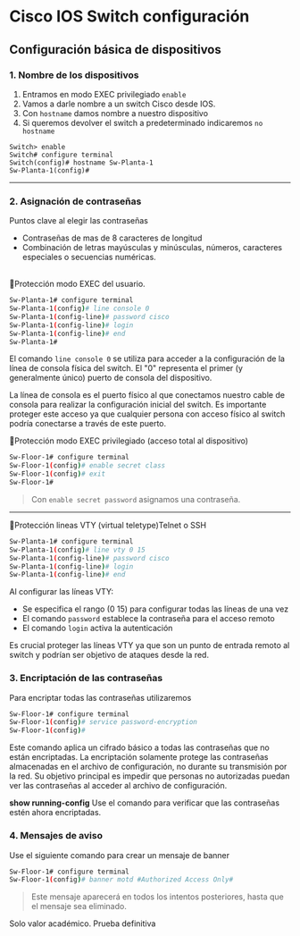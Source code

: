 # Cisco IOS Switch configuración

## Configuración básica de dispositivos

### 1. Nombre de los dispositivos

1. Entramos en modo EXEC privilegiado `enable`
2. Vamos a darle nombre a un switch Cisco desde IOS.
3. Con `hostname` damos nombre a nuestro dispositivo
4. Si queremos devolver el switch a predeterminado indicaremos `no hostname`

```shell
Switch> enable
Switch# configure terminal
Switch(config)# hostname Sw-Planta-1
Sw-Planta-1(config)#
```

---

### 2. Asignación de contraseñas

Puntos clave al elegir las contraseñas

- Contraseñas de mas de 8 caracteres de longitud
- Combinación de letras mayúsculas y minúsculas, números, caracteres especiales o secuencias numéricas.

<br>

<aside>
🔑Protección modo EXEC del usuario.

</aside>

```bash
Sw-Planta-1# configure terminal
Sw-Planta-1(config)# line console 0
Sw-Planta-1(config-line)# password cisco
Sw-Planta-1(config-line)# login
Sw-Planta-1(config-line)# end
Sw-Planta-1#
```

El comando `line console 0` se utiliza para acceder a la configuración de la línea de consola física del switch. El "0" representa el primer (y generalmente único) puerto de consola del dispositivo.

La línea de consola es el puerto físico al que conectamos nuestro cable de consola para realizar la configuración inicial del switch. Es importante proteger este acceso ya que cualquier persona con acceso físico al switch podría conectarse a través de este puerto.

<aside>
🔑Protección modo EXEC privilegiado (acceso total al dispositivo)

</aside>

```bash
Sw-Floor-1# configure terminal
Sw-Floor-1(config)# enable secret class
Sw-Floor-1(config)# exit
Sw-Floor-1#
```

> Con `enable secret password` asignamos una contraseña.
>

---

<aside>
🔑Protección lineas VTY (virtual teletype)Telnet o SSH

</aside>

```bash
Sw-Planta-1# configure terminal
Sw-Planta-1(config)# line vty 0 15
Sw-Planta-1(config-line)# password cisco
Sw-Planta-1(config-line)# login
Sw-Planta-1(config-line)# end
```

Al configurar las líneas VTY:

- Se especifica el rango (0 15) para configurar todas las líneas de una vez
- El comando `password` establece la contraseña para el acceso remoto
- El comando `login` activa la autenticación

<aside>
Es crucial proteger las líneas VTY ya que son un punto de entrada remoto al switch y podrían ser objetivo de ataques desde la red.

</aside>

### 3.  Encriptación de las contraseñas

Para encriptar todas las contraseñas utilizaremos

```bash
Sw-Floor-1# configure terminal
Sw-Floor-1(config)# service password-encryption
Sw-Floor-1(config)#
```

Este comando aplica un cifrado básico a todas las contraseñas que no están encriptadas. La encriptación solamente protege las contraseñas almacenadas en el archivo de configuración, no durante su transmisión por la red. Su objetivo principal es impedir que personas no autorizadas puedan ver las contraseñas al acceder al archivo de configuración.

**show running-config** Use el comando para verificar que las contraseñas estén ahora encriptadas.

### 4. Mensajes de aviso

Use el siguiente comando para crear un mensaje de banner

```bash
Sw-Floor-1# configure terminal
Sw-Floor-1(config)# banner motd #Authorized Access Only#
```

> Este mensaje aparecerá en todos los intentos posteriores, hasta que el mensaje sea eliminado.


Solo valor académico. Prueba definitiva